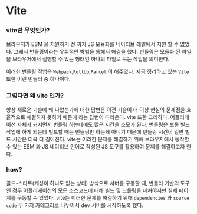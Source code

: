 # Vite

### vite란 무엇인가?
브라우저가 ESM 을 지원하기 전 까지 JS 모듈화를 네이티브 레벨에서 지원 할 수 없었다. 그래서 번들링이라는 우회적인 방법을 통해서 해결을 했다. 번들링은 모듈화 된 파일을 브라우저에서 실행할 수 있는 형태인 하나의 파일로 묶는 작업을 의미한다.

이러한 번들링 작업은 `Webpack`,`RollUp`,`Parcel` 이 해주었다. 지금 정리하고 있는 `Vite` 또한 이런 번들러 중 하나이다.

### 그렇다면 왜 vite 인가?
항상 새로운 기술에 왜 나왔는가에 대한 답변은 이전 기술이 더 이상 현실의 문제점을 효율적으로 해결하지 못하기 때문에 라는 답변이 따라온다. vite 또한 그러하다. 어플리케이선 자체가 커지면서 번들링 하는데에도 많은 시간을 소모가 된다. 번들링은 보통 빌드작업에 하게 되는데 빌드할 때는 번들링만 하는게 아니기 때문에 번들링 시간이 길면 빌드 시간은 더욱 더 길어진다. vite는 이러한 문제를 해결하기 위해 브라우저에서 동작할 수 있는 ESM 과 JS 네이티브 언어로 작성된 JS 도구를 활용하여 문제를 해결하고자 한다.


### how?
콜드-스타트(캐싱이 하나도 없는 상태) 방식으로 서버를 구동할 때, 번들러 기반의 도구인 경우 어플리케이션의 모든 소스코드에 대해 빌드 및 크롤링을 마쳐야지만 실제 페이지를 구동할 수 있었다.
vite는 이러한 문제를 해결하기 위해 `dependencies` 와 `source code` 두 가지 카테고리로 나누어서 dev 서버를 시작하도록 했다.